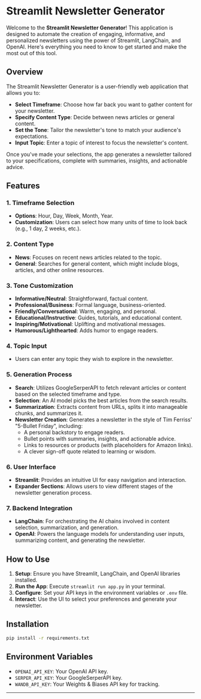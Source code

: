 # Streamlit Newsletter Generator

Welcome to the **Streamlit Newsletter Generator**! This application is designed to automate the creation of engaging, informative, and personalized newsletters using the power of Streamlit, LangChain, and OpenAI. Here's everything you need to know to get started and make the most out of this tool.

## Overview

The Streamlit Newsletter Generator is a user-friendly web application that allows you to:

- **Select Timeframe**: Choose how far back you want to gather content for your newsletter.
- **Specify Content Type**: Decide between news articles or general content.
- **Set the Tone**: Tailor the newsletter's tone to match your audience's expectations.
- **Input Topic**: Enter a topic of interest to focus the newsletter's content.

Once you've made your selections, the app generates a newsletter tailored to your specifications, complete with summaries, insights, and actionable advice.

## Features

### 1. **Timeframe Selection**
   - **Options**: Hour, Day, Week, Month, Year.
   - **Customization**: Users can select how many units of time to look back (e.g., 1 day, 2 weeks, etc.).

### 2. **Content Type**
   - **News**: Focuses on recent news articles related to the topic.
   - **General**: Searches for general content, which might include blogs, articles, and other online resources.

### 3. **Tone Customization**
   - **Informative/Neutral**: Straightforward, factual content.
   - **Professional/Business**: Formal language, business-oriented.
   - **Friendly/Conversational**: Warm, engaging, and personal.
   - **Educational/Instructive**: Guides, tutorials, and educational content.
   - **Inspiring/Motivational**: Uplifting and motivational messages.
   - **Humorous/Lighthearted**: Adds humor to engage readers.

### 4. **Topic Input**
   - Users can enter any topic they wish to explore in the newsletter.

### 5. **Generation Process**
   - **Search**: Utilizes GoogleSerperAPI to fetch relevant articles or content based on the selected timeframe and type.
   - **Selection**: An AI model picks the best articles from the search results.
   - **Summarization**: Extracts content from URLs, splits it into manageable chunks, and summarizes it.
   - **Newsletter Creation**: Generates a newsletter in the style of Tim Ferriss' "5-Bullet Friday", including:
     - A personal backstory to engage readers.
     - Bullet points with summaries, insights, and actionable advice.
     - Links to resources or products (with placeholders for Amazon links).
     - A clever sign-off quote related to learning or wisdom.

### 6. **User Interface**
   - **Streamlit**: Provides an intuitive UI for easy navigation and interaction.
   - **Expander Sections**: Allows users to view different stages of the newsletter generation process.

### 7. **Backend Integration**
   - **LangChain**: For orchestrating the AI chains involved in content selection, summarization, and generation.
   - **OpenAI**: Powers the language models for understanding user inputs, summarizing content, and generating the newsletter.

## How to Use

1. **Setup**: Ensure you have Streamlit, LangChain, and OpenAI libraries installed.
2. **Run the App**: Execute `streamlit run app.py` in your terminal.
3. **Configure**: Set your API keys in the environment variables or `.env` file.
4. **Interact**: Use the UI to select your preferences and generate your newsletter.

## Installation

```bash
pip install -r requirements.txt
```

## Environment Variables

- `OPENAI_API_KEY`: Your OpenAI API key.
- `SERPER_API_KEY`: Your GoogleSerperAPI key.
- `WANDB_API_KEY`: Your Weights & Biases API key for tracking.



---
